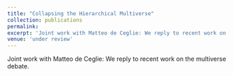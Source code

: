 ```yaml
---
title: "Collapsing the Hierarchical Multiverse"
collection: publications
permalink:
excerpt: 'Joint work with Matteo de Ceglie: We reply to recent work on the multiverse debate.'
venue: 'under review'
---
```



Joint work with Matteo de Ceglie: We reply to recent work on the multiverse debate.
